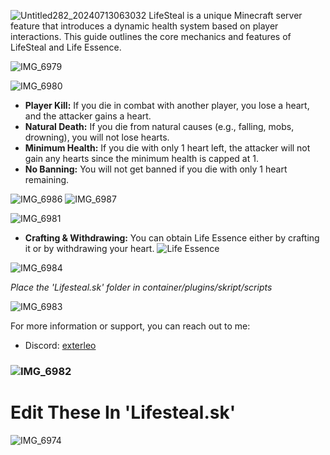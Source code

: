 ![Untitled282_20240713063032](https://github.com/user-attachments/assets/e3d128b6-2ac0-4483-a8ae-30170e2ed20c)
LifeSteal is a unique Minecraft server feature that introduces a dynamic health system based on player interactions. This guide outlines the core mechanics and features of LifeSteal and Life Essence.

![IMG_6979](https://github.com/user-attachments/assets/50553efe-e2fb-4e9a-b249-032401340a32)


![IMG_6980](https://github.com/user-attachments/assets/b702f184-38cb-4c8d-82a0-a9e2f8eece24)

- **Player Kill:** If you die in combat with another player, you lose a heart, and the attacker gains a heart.
- **Natural Death:** If you die from natural causes (e.g., falling, mobs, drowning), you will not lose hearts.
- **Minimum Health:** If you die with only 1 heart left, the attacker will not gain any hearts since the minimum health is capped at 1.
- **No Banning:** You will not get banned if you die with only 1 heart remaining.

![IMG_6986](https://github.com/user-attachments/assets/049e536d-2eb1-41d7-beee-bce7f7db12e0)
![IMG_6987](https://github.com/user-attachments/assets/7eb58511-eb79-440d-ae86-335cdb07e7ca)

![IMG_6981](https://github.com/user-attachments/assets/7f3d37d0-75e7-40e3-b182-065710ae220b)

- **Crafting & Withdrawing:** You can obtain Life Essence either by crafting it or by withdrawing your heart.
![Life Essence](https://github.com/user-attachments/assets/36e498d9-fdcc-47d2-909d-febcdad34b30)

![IMG_6984](https://github.com/user-attachments/assets/cfbb7f71-f929-4cce-9730-37009b31aa04)

*Place the 'Lifesteal.sk' folder in container/plugins/skript/scripts*

![IMG_6983](https://github.com/user-attachments/assets/a405b488-c09c-4284-99d9-2d669b469812)

For more information or support, you can reach out to me:
- Discord: [exterleo](https://discord.gg/zDN2dU8j)

### ![IMG_6982](https://github.com/user-attachments/assets/4ab96979-9f54-4ae4-b73b-8918cc29591d)

# Edit These In 'Lifesteal.sk'
![IMG_6974](https://github.com/user-attachments/assets/20258782-6fe6-447f-9139-582aa0b26f8e)
